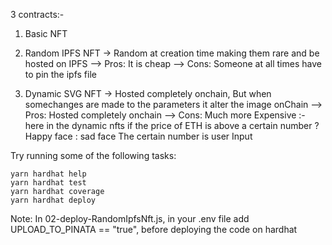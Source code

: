 3 contracts:-

1. Basic NFT 

2. Random IPFS NFT -> Random at creation time making them rare and be hosted on IPFS 
--> Pros: It is cheap
--> Cons: Someone at all times have to pin the ipfs file 

3. Dynamic SVG NFT -> Hosted completely onchain, But when somechanges are made to the parameters it alter the image onChain 
--> Pros: Hosted completely onchain
--> Cons: Much more Expensive
:- here in the dynamic nfts if the price of ETH is above a certain number ? Happy face : sad face The certain number is user Input


Try running some of the following tasks:

```shell
yarn hardhat help
yarn hardhat test
yarn hardhat coverage
yarn hardhat deploy 
```


Note: In 02-deploy-RandomIpfsNft.js, in your .env file add UPLOAD_TO_PINATA == "true", before deploying the code on hardhat 
